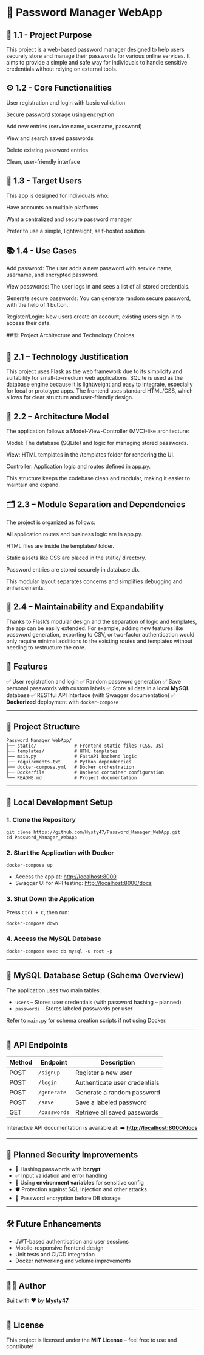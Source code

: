 # 🔐 Password Manager WebApp

## 🎯 1.1 - Project Purpose
This project is a web-based password manager designed to help users securely store and manage their passwords for various online services. It aims to provide a simple and safe way for individuals to handle sensitive credentials without relying on external tools.

## ⚙️ 1.2 - Core Functionalities
User registration and login with basic validation

Secure password storage using encryption

Add new entries (service name, username, password)

View and search saved passwords

Delete existing password entries

Clean, user-friendly interface

## 👥 1.3 - Target Users
This app is designed for individuals who:

Have accounts on multiple platforms

Want a centralized and secure password manager

Prefer to use a simple, lightweight, self-hosted solution

## 📚 1.4 - Use Cases

Add password: The user adds a new password with service name, username, and encrypted password.

View passwords: The user logs in and sees a list of all stored credentials.

Generate secure passwords: You can generate random secure password, with the help of 1 button.

Register/Login: New users create an account; existing users sign in to access their data.

##🏗️ Project Architecture and Technology Choices

## 🔧 2.1 – Technology Justification
This project uses Flask as the web framework due to its simplicity and suitability for small-to-medium web applications. SQLite is used as the database engine because it is lightweight and easy to integrate, especially for local or prototype apps. The frontend uses standard HTML/CSS, which allows for clear structure and user-friendly design.

## 🧱 2.2 – Architecture Model
The application follows a Model-View-Controller (MVC)-like architecture:

Model: The database (SQLite) and logic for managing stored passwords.

View: HTML templates in the /templates folder for rendering the UI.

Controller: Application logic and routes defined in app.py.

This structure keeps the codebase clean and modular, making it easier to maintain and expand.

## 🗂️ 2.3 – Module Separation and Dependencies
The project is organized as follows:

All application routes and business logic are in app.py.

HTML files are inside the templates/ folder.

Static assets like CSS are placed in the static/ directory.

Password entries are stored securely in database.db.

This modular layout separates concerns and simplifies debugging and enhancements.

## 🔄 2.4 – Maintainability and Expandability
Thanks to Flask’s modular design and the separation of logic and templates, the app can be easily extended. For example, adding new features like password generation, exporting to CSV, or two-factor authentication would only require minimal additions to the existing routes and templates without needing to restructure the core.



## 🚀 Features

✅ User registration and login
✅ Random password generation
✅ Save personal passwords with custom labels
✅ Store all data in a local **MySQL** database
✅ RESTful API interface (with Swagger documentation)
✅ **Dockerized** deployment with `docker-compose`

---

## 📁 Project Structure

```
Password_Manager_WebApp/
├── static/              # Frontend static files (CSS, JS)
├── templates/           # HTML templates
├── main.py              # FastAPI backend logic
├── requirements.txt     # Python dependencies
├── docker-compose.yml   # Docker orchestration
├── Dockerfile           # Backend container configuration
└── README.md            # Project documentation
```

---

## 🧪 Local Development Setup

### 1. Clone the Repository

```
git clone https://github.com/Mysty47/Password_Manager_WebApp.git
cd Password_Manager_WebApp
```

### 2. Start the Application with Docker

```
docker-compose up
```

* Access the app at: [http://localhost:8000](http://localhost:8000)
* Swagger UI for API testing: [http://localhost:8000/docs](http://localhost:8000/docs)

### 3. Shut Down the Application

Press `Ctrl + C`, then run:

```
docker-compose down
```

### 4. Access the MySQL Database

```
docker-compose exec db mysql -u root -p
```

---

## 🔧 MySQL Database Setup (Schema Overview)

The application uses two main tables:

* `users` – Stores user credentials (with password hashing – planned)
* `passwords` – Stores labeled passwords per user

Refer to `main.py` for schema creation scripts if not using Docker.

---

## 📱 API Endpoints

| Method | Endpoint     | Description                   |
| ------ | ------------ | ----------------------------- |
| POST   | `/signup`    | Register a new user           |
| POST   | `/login`     | Authenticate user credentials |
| POST   | `/generate`  | Generate a random password    |
| POST   | `/save`      | Save a labeled password       |
| GET    | `/passwords` | Retrieve all saved passwords  |

Interactive API documentation is available at:
➡️ **[http://localhost:8000/docs](http://localhost:8000/docs)**

---

## 🔐 Planned Security Improvements

* 🔐 Hashing passwords with **bcrypt**
* ✅ Input validation and error handling
* 📆 Using **environment variables** for sensitive config
* 🛡️ Protection against SQL Injection and other attacks
* 🔐 Password encryption before DB storage

---

## 🛠️ Future Enhancements

* JWT-based authentication and user sessions
* Mobile-responsive frontend design
* Unit tests and CI/CD integration
* Docker networking and volume improvements

---

## 👨‍💼 Author

Built with ❤️ by **[Mysty47](https://github.com/Mysty47)**

---

## 📄 License

This project is licensed under the **MIT License** – feel free to use and contribute!
